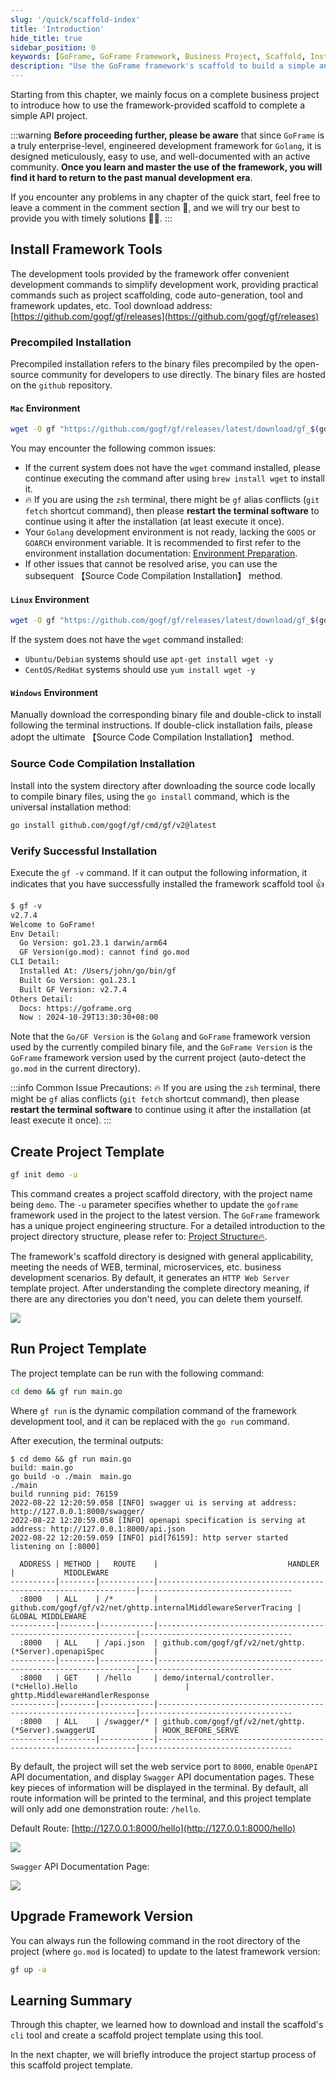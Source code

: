 ```yaml
---
slug: '/quick/scaffold-index'
title: 'Introduction'
hide_title: true
sidebar_position: 0
keywords: [GoFrame, GoFrame Framework, Business Project, Scaffold, Installation Tool, Project Directory, Project Template, Run Project, API Documentation, Version Upgrade]
description: "Use the GoFrame framework's scaffold to build a simple and complete business project. The content covers important steps such as the installation and verification of framework tools, creating a project template, running the project template, and how to upgrade the framework version. The project template default supports HTTP Web Server and provides API documentation display and Swagger page viewing features."
---
```


Starting from this chapter, we mainly focus on a complete business project to introduce how to use the framework-provided scaffold to complete a simple API project.

:::warning
**Before proceeding further, please be aware** that since `GoFrame` is a truly enterprise-level, engineered development framework for `Golang`, it is designed meticulously, easy to use, and well-documented with an active community. **Once you learn and master the use of the framework, you will find it hard to return to the past manual development era**.

If you encounter any problems in any chapter of the quick start, feel free to leave a comment in the comment section 💬, and we will try our best to provide you with timely solutions 🌟🌟.
:::


## Install Framework Tools

The development tools provided by the framework offer convenient development commands to simplify development work, providing practical commands such as project scaffolding, code auto-generation, tool and framework updates, etc. Tool download address: [https://github.com/gogf/gf/releases](https://github.com/gogf/gf/releases)

### Precompiled Installation

Precompiled installation refers to the binary files precompiled by the open-source community for developers to use directly. The binary files are hosted on the `github` repository.

#### `Mac` Environment

```bash
wget -O gf "https://github.com/gogf/gf/releases/latest/download/gf_$(go env GOOS)_$(go env GOARCH)" && chmod +x gf && ./gf install -y && rm ./gf
```

You may encounter the following common issues:

- If the current system does not have the `wget` command installed, please continue executing the command after using `brew install wget` to install it.
- 🔥 If you are using the `zsh` terminal, there might be `gf` alias conflicts (`git fetch` shortcut command), then please **restart the terminal software** to continue using it after the installation (at least execute it once).
- Your `Golang` development environment is not ready, lacking the `GOOS` or `GOARCH` environment variable. It is recommended to first refer to the environment installation documentation: [Environment Preparation](../../docs/其他资料/准备工作/准备工作.md).
- If other issues that cannot be resolved arise, you can use the subsequent 【Source Code Compilation Installation】 method.

#### `Linux` Environment

```bash
wget -O gf "https://github.com/gogf/gf/releases/latest/download/gf_$(go env GOOS)_$(go env GOARCH)" && chmod +x gf && ./gf install -y && rm ./gf
```

If the system does not have the `wget` command installed:

- `Ubuntu/Debian` systems should use `apt-get install wget -y`
- `CentOS/RedHat` systems should use `yum install wget -y`


#### `Windows` Environment

Manually download the corresponding binary file and double-click to install following the terminal instructions. If double-click installation fails, please adopt the ultimate 【Source Code Compilation Installation】 method.

### Source Code Compilation Installation

Install into the system directory after downloading the source code locally to compile binary files, using the `go install` command, which is the universal installation method:

```bash
go install github.com/gogf/gf/cmd/gf/v2@latest
```

### Verify Successful Installation

Execute the `gf -v` command. If it can output the following information, it indicates that you have successfully installed the framework scaffold tool 👍

```html
$ gf -v
v2.7.4
Welcome to GoFrame!
Env Detail:
  Go Version: go1.23.1 darwin/arm64
  GF Version(go.mod): cannot find go.mod
CLI Detail:
  Installed At: /Users/john/go/bin/gf
  Built Go Version: go1.23.1
  Built GF Version: v2.7.4
Others Detail:
  Docs: https://goframe.org
  Now : 2024-10-29T13:30:30+08:00
```

Note that the `Go/GF Version` is the `Golang` and `GoFrame` framework version used by the currently compiled binary file, and the `GoFrame Version` is the `GoFrame` framework version used by the current project (auto-detect the `go.mod` in the current directory).

:::info
Common Issue Precautions: 🔥 If you are using the `zsh` terminal, there might be `gf` alias conflicts (`git fetch` shortcut command), then please **restart the terminal software** to continue using it after the installation (at least execute it once).
:::

## Create Project Template

```bash
gf init demo -u
```

This command creates a project scaffold directory, with the project name being `demo`. The `-u` parameter specifies whether to update the `goframe` framework used in the project to the latest version. The `GoFrame` framework has a unique project engineering structure. For a detailed introduction to the project directory structure, please refer to: [Project Structure🔥](../../docs/框架设计/工程开发设计/工程目录设计.md).

The framework's scaffold directory is designed with general applicability, meeting the needs of WEB, terminal, microservices, etc. business development scenarios. By default, it generates an `HTTP Web Server` template project. After understanding the complete directory meaning, if there are any directories you don't need, you can delete them yourself.

![](/markdown/4590d75ced1c7976fb64103d7b543758.png)

## Run Project Template

The project template can be run with the following command:

```bash
cd demo && gf run main.go
```

Where `gf run` is the dynamic compilation command of the framework development tool, and it can be replaced with the `go run` command.

After execution, the terminal outputs:

```text
$ cd demo && gf run main.go
build: main.go
go build -o ./main  main.go
./main
build running pid: 76159
2022-08-22 12:20:59.058 [INFO] swagger ui is serving at address: http://127.0.0.1:8000/swagger/
2022-08-22 12:20:59.058 [INFO] openapi specification is serving at address: http://127.0.0.1:8000/api.json
2022-08-22 12:20:59.059 [INFO] pid[76159]: http server started listening on [:8000]

  ADDRESS | METHOD |   ROUTE    |                             HANDLER                             |           MIDDLEWARE
----------|--------|------------|-----------------------------------------------------------------|----------------------------------
  :8000   | ALL    | /*         | github.com/gogf/gf/v2/net/ghttp.internalMiddlewareServerTracing | GLOBAL MIDDLEWARE
----------|--------|------------|-----------------------------------------------------------------|----------------------------------
  :8000   | ALL    | /api.json  | github.com/gogf/gf/v2/net/ghttp.(*Server).openapiSpec           |
----------|--------|------------|-----------------------------------------------------------------|----------------------------------
  :8000   | GET    | /hello     | demo/internal/controller.(*cHello).Hello                        | ghttp.MiddlewareHandlerResponse
----------|--------|------------|-----------------------------------------------------------------|----------------------------------
  :8000   | ALL    | /swagger/* | github.com/gogf/gf/v2/net/ghttp.(*Server).swaggerUI             | HOOK_BEFORE_SERVE
----------|--------|------------|-----------------------------------------------------------------|----------------------------------
```

By default, the project will set the web service port to `8000`, enable `OpenAPI` API documentation, and display `Swagger` API documentation pages. These key pieces of information will be displayed in the terminal. By default, all route information will be printed to the terminal, and this project template will only add one demonstration route: `/hello`.

Default Route: [http://127.0.0.1:8000/hello](http://127.0.0.1:8000/hello)

![](/markdown/b5926140d8b840d44e15996bd019677a.png)

`Swagger` API Documentation Page:

![](/markdown/e59aa12576f6d575b2abf0fb8ebbf19d.png)

## Upgrade Framework Version

You can always run the following command in the root directory of the project (where `go.mod` is located) to update to the latest framework version:

```bash
gf up -a
```


## Learning Summary

Through this chapter, we learned how to download and install the scaffold's `cli` tool and create a scaffold project template using this tool.

In the next chapter, we will briefly introduce the project startup process of this scaffold project template.